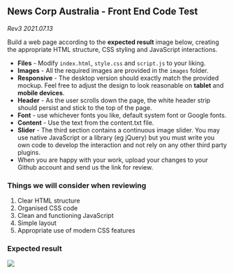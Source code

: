 ## News Corp Australia - Front End Code Test

*Rev3 2021.07.13*

Build a web page according to the **expected result** image below, creating the appropriate HTML structure, CSS styling and JavaScript interactions.

* **Files** - Modify `index.html`, `style.css` and `script.js` to your liking.
* **Images** - All the required images are provided in the `images` folder.
* **Responsive** - The desktop version should exactly match the provided mockup. Feel free to adjust the design to look reasonable on **tablet** and **mobile devices**.
* **Header** - As the user scrolls down the page, the white header strip should persist and stick to the top of the page.
* **Font** -  use whichever fonts you like, default system font or Google fonts.
* **Content** - Use the text from the content.txt file.
* **Slider** - The third section contains a continuous image slider. You may use native JavaScript or a library (eg jQuery) but you must write you own code to develop the interaction and not rely on any other third party plugins.
* When you are happy with your work, upload your changes to your Github account and send us the link for review.

### Things we will consider when reviewing

1. Clear HTML structure
2. Organised CSS code
3. Clean and functioning JavaScript
4. Simple layout
5. Appropriate use of modern CSS features

### Expected result
![](https://github.com/mdhaines/front-end-code-test/blob/main/images/expected-result.png)